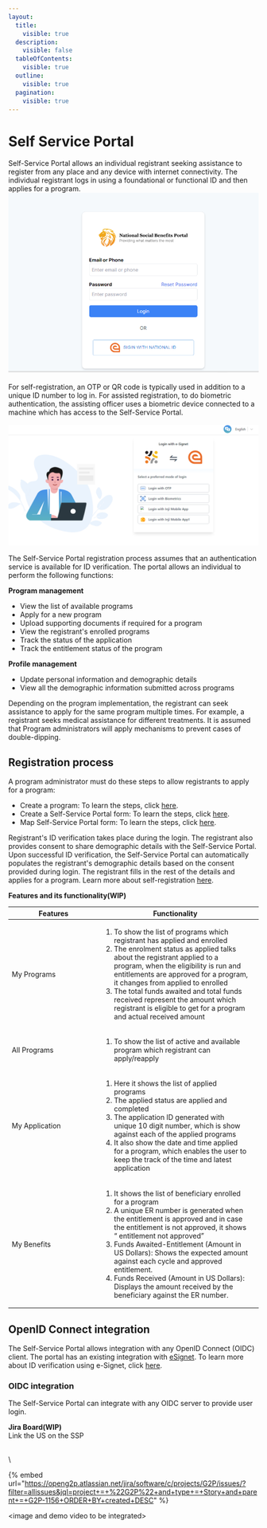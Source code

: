 ```yaml
---
layout:
  title:
    visible: true
  description:
    visible: false
  tableOfContents:
    visible: true
  outline:
    visible: true
  pagination:
    visible: true
---
```


# Self Service Portal

Self-Service Portal allows an individual registrant seeking assistance to register from any place and any device with internet connectivity. The individual registrant logs in using a foundational or functional ID and then applies for a program. \
![](<../../.gitbook/assets/image (1).png>)\
\
For self-registration, an OTP or QR code is typically used in addition to a unique ID number to log in. For assisted registration, to do biometric authentication, the assisting officer uses a biometric device connected to a machine which has access to the Self-Service Portal.\
\
![](<../../.gitbook/assets/image (2).png>)

The Self-Service Portal registration process assumes that an authentication service is available for ID verification. The portal allows an individual to perform the following functions:

**Program management**

* View the list of available programs
* Apply for a new program
* Upload supporting documents if required for a program
* View the registrant's enrolled programs
* Track the status of the application
* Track the entitlement status of the program

**Profile management**

* Update personal information and demographic details
* View all the demographic information submitted across programs

Depending on the program implementation, the registrant can seek assistance to apply for the same program multiple times. For example, a registrant seeks medical assistance for different treatments. It is assumed that Program administrators will apply mechanisms to prevent cases of double-dipping.

## Registration process

A program administrator must do these steps to allow registrants to apply for a program:

* Create a program: To learn the steps, click [here](../user-guides/eligibility-and-program-enrollment/program/create-a-program.md).
* Create a Self-Service Portal form: To learn the steps, click [here](../user-guides/eligibility-and-program-enrollment/website/create-portal-form.md).
* Map Self-Service Portal form: To learn the steps, click [here](../user-guides/eligibility-and-program-enrollment/program/map-self-service-portal-form.md).

Registrant's ID verification takes place during the login. The registrant also provides consent to share demographic details with the Self-Service Portal. Upon successful ID verification, the Self-Service Portal can automatically populates the registrant's demographic details based on the consent provided during login. The registrant fills in the rest of the details and applies for a program. Learn more about self-registration [here](../user-guides/registration/self-register-online.md).



**Features and its functionality(WIP)**

<table><thead><tr><th width="168">Features</th><th>Functionality</th><th data-hidden></th></tr></thead><tbody><tr><td>My Programs</td><td><ol><li>To show the list of programs which registrant has applied and enrolled</li><li>The enrolment status as applied talks about  the registrant applied to a program, when the eligibility is run and entitlements are approved for a program, it changes from applied to enrolled</li><li>The total funds awaited and total funds received represent the amount which registrant is eligible to get for a program and actual received amount</li></ol></td><td></td></tr><tr><td>All Programs</td><td><ol><li>To show the list of active and available program which registrant can apply/reapply </li></ol></td><td></td></tr><tr><td>My Application</td><td><ol><li>Here it shows the list of  applied programs</li><li>The applied status are applied and completed</li><li>The application ID generated with unique 10 digit number, which is show against each of the applied programs</li><li>It also show the date and time applied for a program, which enables the user to keep the track of the time and latest application</li></ol></td><td></td></tr><tr><td>My Benefits</td><td><ol><li>It shows the list of beneficiary enrolled for a program</li><li>A unique ER number is generated when the entitlement is approved and in case the entitlement is not approved, it shows “ entitlement not approved”</li><li>Funds Awaited-Entitlement (Amount in US Dollars): Shows the expected amount against each cycle and approved entitlement.</li><li>Funds Received (Amount in US Dollars): Displays the amount received by the beneficiary against the ER number.</li></ol></td><td></td></tr></tbody></table>

##

## OpenID Connect integration

The Self-Service Portal allows integration with any OpenID Connect (OIDC) client. The portal has an existing integration with [eSignet](https://docs.esignet.io/). To learn more about ID verification using e-Signet, click [here](broken-reference).

### OIDC integration

The Self-Service Portal can integrate with any OIDC server to provide user login.



**Jira Board(WIP)**\
Link the US on the SSP

\
\


{% embed url="https://openg2p.atlassian.net/jira/software/c/projects/G2P/issues/?filter=allissues&jql=project+=+%22G2P%22+and+type+=+Story+and+parent+=+G2P-1156+ORDER+BY+created+DESC" %}

\<image and demo video to be integrated>
